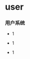 user
======

### 用户系统

+ 1
- 1
* 1

<!-- 1.用户功能
（1） 注册登陆。
（2） 查看他人的信息，查找用户信息，查看关注，查看粉丝，添加关注，取消关注。
（3） 个人信息
    1.个人头像。
    2.语音自我介绍和文字自我介绍
    3.年龄，岁数，性别，封面，职业。
    9.访问量。
    5.标签（喜好那些）
    6.好评和差评。
    7.荣誉（下几个版本）
    8.经验值（下几个版本）
    4.相册（有空做）。
（4）发消息。
（5）参加过的房间和自己创建的房间信息。（）
（6）个人动态，好友动态，好友推荐。（下几个版本）
（7）创建过的房间。（下几个版本） -->